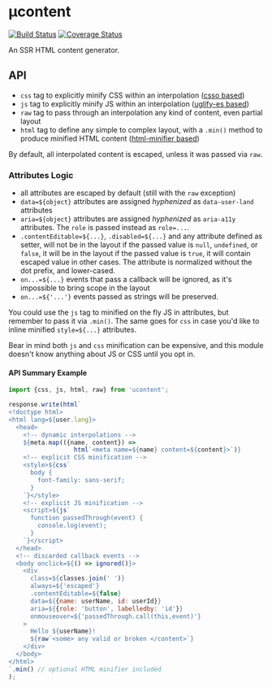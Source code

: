 # µcontent

[![Build Status](https://travis-ci.com/WebReflection/ucontent.svg?branch=master)](https://travis-ci.com/WebReflection/ucontent) [![Coverage Status](https://coveralls.io/repos/github/WebReflection/ucontent/badge.svg?branch=master)](https://coveralls.io/github/WebReflection/ucontent?branch=master)

An SSR HTML content generator.


## API

  * `css` tag to explicitly minify CSS within an interpolation ([csso based](https://www.npmjs.com/package/csso))
  * `js` tag to explicitly minify JS within an interpolation ([uglify-es based](https://www.npmjs.com/package/uglify-es))
  * `raw` tag to pass through an interpolation any kind of content, even partial layout
  * `html` tag to define any simple to complex layout, with a `.min()` method to produce minified HTML content ([html-minifier based](https://www.npmjs.com/package/html-minifier))

By default, all interpolated content is escaped, unless it was passed via `raw`.


### Attributes Logic

  * all attributes are escaped by default (still with the `raw` exception)
  * `data=${object}` attributes are assigned _hyphenized_ as `data-user-land` attributes
  * `aria=${object}` attributes are assigned _hyphenized_ as `aria-a11y` attributes. The `role` is passed instead as `role=...`.
  * `.contentEditable=${...}`, `.disabled=${...}` and any attribute defined as setter, will not be in the layout if the passed value is `null`, `undefined`, or `false`, it will be in the layout if the passed value is `true`, it will contain escaped value in other cases. The attribute is normalized without the dot prefix, and lower-cased.
  * `on...=${...}` events that pass a callback will be ignored, as it's impossible to bring scope in the layout
  * `on...=${'...'}` events passed as strings will be preserved.
  
You could use the `js` tag to minified on the fly JS in attributes, but remember to pass it via `.min()`.
The same goes for `css` in case you'd like to inline minified `style=${...}` attributes.

Bear in mind both `js` and `css` minification can be expensive, and this module doesn't know anything about JS or CSS until you opt in.


#### API Summary Example

```js
import {css, js, html, raw} from 'ucontent';

response.write(html`
<!doctype html>
<html lang=${user.lang}>
  <head>
    <!-- dynamic interpolations -->
    ${meta.map(({name, content}) =>
                  html`<meta name=${name} content=${content}>`)}
    <!-- explicit CSS minification -->
    <style>${css`
      body {
        font-family: sans-serif;
      }
    `}</style>
    <!-- explicit JS minification -->
    <script>${js`
      function passedThrough(event) {
        console.log(event);
      }
    `}</script>
  </head>
  <!-- discarded callback events -->
  <body onclick=${() => ignored()}>
    <div
      class=${classes.join(' ')}
      always=${'escaped'}
      .contentEditable=${false}
      data=${{name: userName, id: userId}}
      aria=${{role: 'button', labelledby: 'id'}}
      onmouseover=${'passedThrough.call(this,event)'}
    >
      Hello ${userName}!
      ${raw`<some> any valid or broken </content>`}
    </div>
  </body>
</html>
`.min() // optional HTML minifier included
);
```